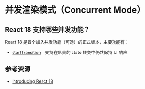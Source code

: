 # 并发渲染模式（Concurrent Mode）

## React 18 支持哪些并发功能？

React 18 是首个加入并发功能（可选）的正式版本，主要功能有：

* [startTransition](https://github.com/reactwg/react-18/discussions/41)：支持在昂贵的 state 转变中仍然保持 UI 响应

## 参考资源

* [Introducing React 18](https://github.com/reactwg/react-18/discussions/4)
